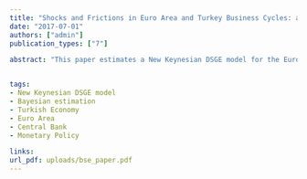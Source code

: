 ```yaml
---
title: "Shocks and Frictions in Euro Area and Turkey Business Cycles: a Bayesian DSGE Approach"
date: "2017-07-01"
authors: ["admin"]
publication_types: ["7"]

abstract: "This paper estimates a New Keynesian DSGE model for the Euro Area and the Turkish economy using Bayesian estimation techniques and seven macroeconomic time series. The setting of the model features a number of nominal and real frictions and seven structural shocks are introduced. An analysis of the response of the two economies to these types of shocks is provided in a comparative fashion along with a study of the driving forces of the main macroeconomic dynamics through shock decomposition, with a focus on output and consumption."


tags:
- New Keynesian DSGE model
- Bayesian estimation
- Turkish Economy
- Euro Area
- Central Bank
- Monetary Policy

links:
url_pdf: uploads/bse_paper.pdf
---
```




